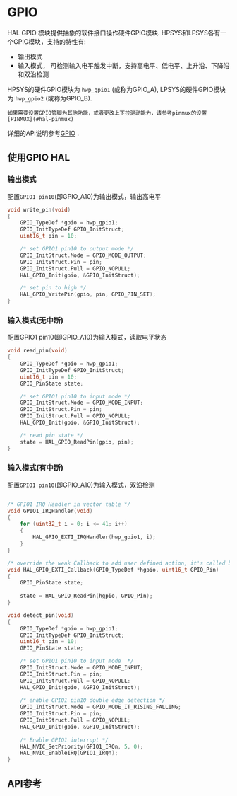 # GPIO

HAL GPIO 模块提供抽象的软件接口操作硬件GPIO模块. 
HPSYS和LPSYS各有一个GPIO模块，支持的特性有:
- 输出模式
- 输入模式， 可检测输入电平触发中断，支持高电平、低电平、上升沿、下降沿和双沿检测

HPSYS的硬件GPIO模块为 `hwp_gpio1` (或称为GPIO_A), LPSYS的硬件GPIO模块为 `hwp_gpio2` (或称为GPIO_B). 

```{note}
如果需要设置GPIO管脚为其他功能，或者更改上下拉驱动能力，请参考pinmux的设置[PINMUX](#hal-pinmux)
```

详细的API说明参考[GPIO](#hal-gpio) .

## 使用GPIO HAL

### 输出模式
配置`GPIO1 pin10`(即GPIO_A10)为输出模式，输出高电平
```c
void write_pin(void)
{
    GPIO_TypeDef *gpio = hwp_gpio1;
    GPIO_InitTypeDef GPIO_InitStruct;
    uint16_t pin = 10; 

    /* set GPIO1 pin10 to output mode */
    GPIO_InitStruct.Mode = GPIO_MODE_OUTPUT;
    GPIO_InitStruct.Pin = pin;
    GPIO_InitStruct.Pull = GPIO_NOPULL;
    HAL_GPIO_Init(gpio, &GPIO_InitStruct);

    /* set pin to high */
    HAL_GPIO_WritePin(gpio, pin, GPIO_PIN_SET);
}
```

### 输入模式(无中断)
配置GPIO1 pin10(即GPIO_A10)为输入模式，读取电平状态
```c
void read_pin(void)
{
    GPIO_TypeDef *gpio = hwp_gpio1;
    GPIO_InitTypeDef GPIO_InitStruct;
    uint16_t pin = 10; 
    GPIO_PinState state;

    /* set GPIO1 pin10 to input mode */
    GPIO_InitStruct.Mode = GPIO_MODE_INPUT;
    GPIO_InitStruct.Pin = pin;
    GPIO_InitStruct.Pull = GPIO_NOPULL;
    HAL_GPIO_Init(gpio, &GPIO_InitStruct);

    /* read pin state */
    state = HAL_GPIO_ReadPin(gpio, pin);
}
```


### 输入模式(有中断)
配置`GPIO1 pin10`(即GPIO_A10)为输入模式，双沿检测
```c

/* GPIO1 IRQ Handler in vector table */
void GPIO1_IRQHandler(void)
{
    for (uint32_t i = 0; i <= 41; i++)
    {
        HAL_GPIO_EXTI_IRQHandler(hwp_gpio1, i);
    }
}

/* override the weak Callback to add user defined action, it's called by HAL_GPIO_EXTI_IRQHandler */
void HAL_GPIO_EXTI_Callback(GPIO_TypeDef *hgpio, uint16_t GPIO_Pin)
{
    GPIO_PinState state;
    
    state = HAL_GPIO_ReadPin(hgpio, GPIO_Pin);
}

void detect_pin(void)
{
    GPIO_TypeDef *gpio = hwp_gpio1;
    GPIO_InitTypeDef GPIO_InitStruct;
    uint16_t pin = 10; 
    GPIO_PinState state;

    /* set GPIO1 pin10 to input mode  */
    GPIO_InitStruct.Mode = GPIO_MODE_INPUT;
    GPIO_InitStruct.Pin = pin;
    GPIO_InitStruct.Pull = GPIO_NOPULL;
    HAL_GPIO_Init(gpio, &GPIO_InitStruct);
    
    /* enable GPIO1 pin10 double edge detection */
    GPIO_InitStruct.Mode = GPIO_MODE_IT_RISING_FALLING;
    GPIO_InitStruct.Pin = pin;
    GPIO_InitStruct.Pull = GPIO_NOPULL;
    HAL_GPIO_Init(gpio, &GPIO_InitStruct);    
    
    /* Enable GPIO1 interrupt */
    HAL_NVIC_SetPriority(GPIO1_IRQn, 5, 0);
    HAL_NVIC_EnableIRQ(GPIO1_IRQn);    
}
```
## API参考
[](#hal-gpio)
